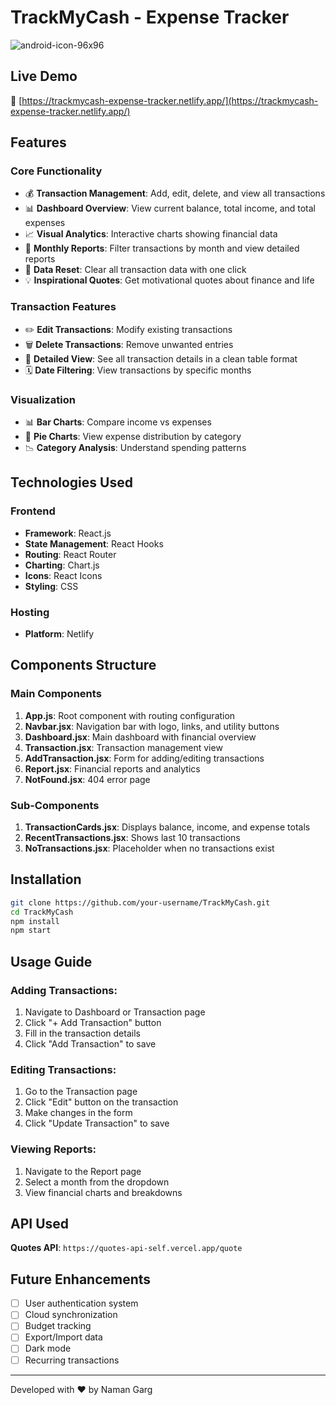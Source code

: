 # TrackMyCash - Expense Tracker

![android-icon-96x96](https://github.com/user-attachments/assets/bfa64ea4-5dce-411a-91bb-e9ee2bee7872)


## Live Demo

🔗 [https://trackmycash-expense-tracker.netlify.app/](https://trackmycash-expense-tracker.netlify.app/)

## Features

### Core Functionality
- 💰 **Transaction Management**: Add, edit, delete, and view all transactions
- 📊 **Dashboard Overview**: View current balance, total income, and total expenses
- 📈 **Visual Analytics**: Interactive charts showing financial data
- 📅 **Monthly Reports**: Filter transactions by month and view detailed reports
- 🔄 **Data Reset**: Clear all transaction data with one click
- 💡 **Inspirational Quotes**: Get motivational quotes about finance and life

### Transaction Features
- ✏️ **Edit Transactions**: Modify existing transactions
- 🗑️ **Delete Transactions**: Remove unwanted entries
- 📝 **Detailed View**: See all transaction details in a clean table format
- 🗓️ **Date Filtering**: View transactions by specific months

### Visualization
- 📊 **Bar Charts**: Compare income vs expenses
- 🥧 **Pie Charts**: View expense distribution by category
- 📉 **Category Analysis**: Understand spending patterns

## Technologies Used

### Frontend
- **Framework**: React.js
- **State Management**: React Hooks
- **Routing**: React Router
- **Charting**: Chart.js
- **Icons**: React Icons
- **Styling**: CSS

### Hosting
- **Platform**: Netlify

## Components Structure

### Main Components
1. **App.js**: Root component with routing configuration
2. **Navbar.jsx**: Navigation bar with logo, links, and utility buttons
3. **Dashboard.jsx**: Main dashboard with financial overview
4. **Transaction.jsx**: Transaction management view
5. **AddTransaction.jsx**: Form for adding/editing transactions
6. **Report.jsx**: Financial reports and analytics
7. **NotFound.jsx**: 404 error page

### Sub-Components
1. **TransactionCards.jsx**: Displays balance, income, and expense totals
2. **RecentTransactions.jsx**: Shows last 10 transactions
3. **NoTransactions.jsx**: Placeholder when no transactions exist

## Installation

```bash
git clone https://github.com/your-username/TrackMyCash.git
cd TrackMyCash
npm install
npm start

```



## Usage Guide

### Adding Transactions:
1. Navigate to Dashboard or Transaction page
2. Click "+ Add Transaction" button
3. Fill in the transaction details
4. Click "Add Transaction" to save

### Editing Transactions:
1. Go to the Transaction page
2. Click "Edit" button on the transaction
3. Make changes in the form
4. Click "Update Transaction" to save

### Viewing Reports:
1. Navigate to the Report page
2. Select a month from the dropdown
3. View financial charts and breakdowns

## API Used
**Quotes API**: `https://quotes-api-self.vercel.app/quote`

## Future Enhancements
- [ ] User authentication system
- [ ] Cloud synchronization
- [ ] Budget tracking
- [ ] Export/Import data
- [ ] Dark mode
- [ ] Recurring transactions

---

Developed with ❤️ by Naman Garg
